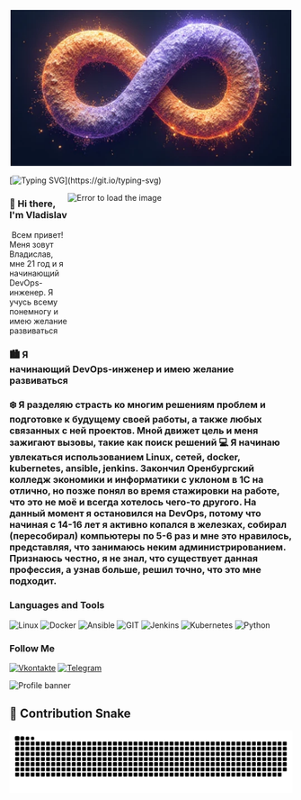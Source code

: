 <p align="center">
  <img src="https://github.com/exeleron07/exeleron07/blob/main/assets/1.png" alt="Header" width="500">
</p>

[![Typing SVG](https://readme-typing-svg.demolab.com?font=Fira+Code&pause=1000&width=435&lines=Junior+Devops+Engineer;Always+Learning+Always+Curios;)](https://git.io/typing-svg)

<img boder="2px" src="https://raw.githubusercontent.com/MicaelliMedeiros/micaellimedeiros/master/image/computer-illustration.png" min-width="400px" max-width="400px" width="400px" height="300px" align="right" alt="Error to load the image">

<div align="left">
  <h3> 👋 Hi there, I'm Vladislav </h3>
  <p>&nbsp;Всем привет! Меня зовут Владислав, мне 21 год и я начинающий DevOps-инженер. Я учусь всему понемногу и имею желание развиваться</p>
  <h3>🏙️ Я начинающий DevOps-инженер и имею желание развиваться</h3>
  <h3>❄️ Я разделяю страсть ко многим решениям проблем и подготовке к будущему своей работы, а также любых связанных с ней проектов. Мной движет цель и меня зажигают вызовы, такие как поиск решений
  💻 Я начинаю увлекаться использованием Linux, сетей, docker, kubernetes, ansible, jenkins. Закончил Оренбургский колледж экономики и информатики с уклоном в 1С на отлично, но позже понял во время стажировки на работе, что это не моё и всегда хотелось чего-то другого. На данный момент я остановился на DevOps, потому что начиная с 14-16 лет я активно копался в железках, собирал (пересобирал) компьютеры по 5-6 раз и мне это нравилось, представляя, что занимаюсь неким администрированием. Признаюсь честно, я не знал, что существует данная профессия, а узнав больше, решил точно, что это мне подходит. </h3>
</div>

### Languages and Tools
![Linux](https://img.shields.io/badge/-Linux-010409?style=for-the-badge&logo=linux)
![Docker](https://img.shields.io/badge/-Docker-010409?style=for-the-badge&logo=docker)
![Ansible](https://img.shields.io/badge/-Ansible-010409?style=for-the-badge&logo=ansible)
![GIT](https://img.shields.io/badge/-GIT-010409?style=for-the-badge&logo=git)
![Jenkins](https://img.shields.io/badge/-Jenkins-010409?style=for-the-badge&logo=jenkins)
![Kubernetes](https://img.shields.io/badge/-Kubernetes-010409?style=for-the-badge&logo=kubernetes)
![Python](https://img.shields.io/badge/-Python-010409?style=for-the-badge&logo=Python)

### Follow Me
[![Vkontakte](https://img.shields.io/badge/-VKONTAKTE-010409?style=for-the-badge&logo=VK)](https://vk.com/vlad_versh)
[![Telegram](https://img.shields.io/badge/-Telegram-010409?style=for-the-badge&logo=Telegram)](https://t.me/exeleron01)

![Profile banner](https://i.imgur.com/VNP2tTx.gif)

## 🐍 Contribution Snake

<picture>
  <source
    media="(prefers-color-scheme: dark)"
    srcset="https://raw.githubusercontent.com/platane/snk/output/github-contribution-grid-snake-dark.svg"
  />
  <source
    media="(prefers-color-scheme: light)"
    srcset="https://raw.githubusercontent.com/platane/snk/output/github-contribution-grid-snake.svg"
  />
  <img
    alt="github contribution grid snake animation"
    src="https://raw.githubusercontent.com/platane/snk/output/github-contribution-grid-snake.svg"
  />
</picture>

